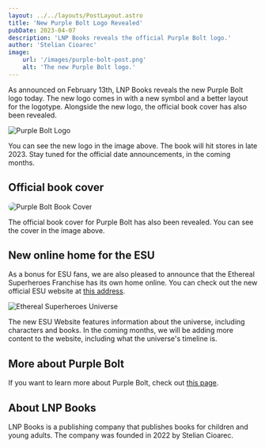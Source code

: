 ```yaml
---
layout: ../../layouts/PostLayout.astro
title: 'New Purple Bolt Logo Revealed'
pubDate: 2023-04-07
description: 'LNP Books reveals the official Purple Bolt logo.'
author: 'Stelian Cioarec'
image:
    url: '/images/purple-bolt-post.png' 
    alt: 'The new Purple Bolt logo.'
---
```


As announced on February 13th, LNP Books reveals the new Purple Bolt logo today. The new logo comes in with a new symbol and a better layout for the logotype. Alongside the new logo, the official book cover has also been revealed.

![Purple Bolt Logo](/images/purple-bolt-new-logo-1x1.png)

You can see the new logo in the image above. The book will hit stores in late 2023. Stay tuned for the official date announcements, in the coming months.

## Official book cover

![Purple Bolt Book Cover](/images/purple-bolt-cover.png)

The official book cover for Purple Bolt has also been revealed. You can see the cover in the image above.

## New online home for the ESU

As a bonus for ESU fans, we are also pleased to announce that the Ethereal Superheroes Franchise has its own home online. You can check out the new official ESU website at [this address](https://esu.lnp-group.com).

![Ethereal Superheroes Universe](/images/esu.png)

The new ESU Website features information about the universe, including characters and books. In the coming months, we will be adding more content to the website, including what the universe's timeline is.

## More about Purple Bolt

If you want to learn more about Purple Bolt, check out [this page](/books/purple-bolt/).

## About LNP Books

LNP Books is a publishing company that publishes books for children and young adults. The company was founded in 2022 by Stelian Cioarec.

<style>
    img[alt="Purple Bolt Book Cover"] {
        border-radius: 3.5rem;
        max-width: 40rem;
        margin-inline: auto;
    }
</style>

